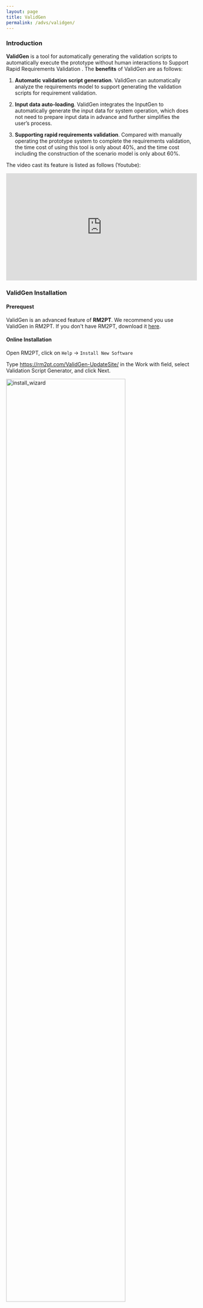 ```yaml
---
layout: page
title: ValidGen
permalink: /advs/validgen/
---
```


### Introduction

**ValidGen** is a tool for automatically generating the validation scripts to automatically execute the prototype without human interactions to Support Rapid Requirements Validation
. The **benefits** of ValidGen are as follows:

1. **Automatic validation script generation**. ValidGen can automatically analyze the requirements model to support generating the validation scripts for requirement validation.

2. **Input data auto-loading**. ValidGen integrates the InputGen to automatically generate the input data for system operation, which does not need to prepare input data in advance and further simplifies the user’s process.

3. **Supporting rapid requirements validation**. Compared with manually operating the prototype system to complete the requirements validation, the time cost of using this tool is only about 40%, and the time cost including the construction of the scenario model is only about 60%.

The video cast its feature is listed as follows (Youtube):

<iframe width="517" height="290" src="https://www.youtube.com/embed/AP9Ymg1ewIA" title="ValidGen" frameborder="0" allow="accelerometer; autoplay; clipboard-write; encrypted-media; gyroscope; picture-in-picture; web-share" allowfullscreen></iframe>

### ValidGen Installation

#### Prerequest

ValidGen is an advanced feature of **RM2PT**. We recommend you use ValidGen in RM2PT. If you don't have RM2PT, download it [here](https://rm2pt.com/downloads/).

#### Online Installation

Open RM2PT, click on `Help` -> `Install New Software`

Type https://rm2pt.com/ValidGen-UpdateSite/ in the Work with field, select Validation Script Generator, and click Next.

<img src="../../imgs/ValidGen/install_wizard.png" alt="install_wizard" width="80%" height="80%" />

### Offline Installation

** **If the update site does not work**, you can choose to install it offline. Click [here](https://github.com/RM2PT/ValidGen-UpdateSite/releases/download/v1.0.0/ValidGen.jar) to download InputGen. Follow the steps below to install.

You can also download ValidGen installed in RM2PT [here](https://github.com/RM2PT/ValidGen-UpdateSite/releases/download/v1.0.0/RM2PT-win32.win32.x86_64_with_ValidGen.zip).

<img src="../../imgs/ValidGen/2offline.png" alt="2offline" width="70%" height="70%" />

<img src="../../imgs/ValidGen/3offline.png" alt="3offline" width="70%" height="70%" />

<img src="../../imgs/ValidGen/4offline.png" alt="4offline" width="70%" height="70%" />

<img src="../../imgs/ValidGen/5offline.png" alt="5offline" width="70%" height="70%" />

<img src="../../imgs/ValidGen/6offline.png" alt="6offline" width="70%" height="70%" />

<img src="../../imgs/ValidGen/7offline.png" alt="7offline" width="70%" height="70%" />

## ValidGen Tutorial

### Prerequest

In order to generate the validation script, you need a requirement model, the **RM2PT project**. For creating or importing a RM2PT project，you can see the tutorial [here](https://rm2pt.com/tutorial/user/create_new_project). We recommend importing RM2PT projects from Git, which is avaliable at [CaseStudies](https://github.com/Map1e-fans/com.rm2pt.generator.testgen.remodel). The tutorial is [here](https://rm2pt.com/tutorial/user/import_rm2pt_project).

### Input of VaildGen

<img src="../../imgs/ValidGen/Input_BPMN.svg" alt="BPMN" width="80%" height="80%" />

<img src="../../imgs/ValidGen/Input_SSD.svg" alt="SSD" width="50%" height="50%" />

The input to ValidGen is a System Sequence Diagram, a Scenario Model represented by BPMN Model, and an optional test data package.

- **System sequence diagrams:** A system sequence diagram describes a particular domain process of a use case. It contains the actors that interact with the system, the system and the system events that the actors generate, their order, and inter-system events. 
- **Scenario Model:** The scenario model mainly consists of use cases and some relations between use cases, which tells the tool which use cases need to be executed to show a business process and in what order.
- **Test Data: **Test data is an optional input, and users can specify some unique inputs according to their needs through this interface, which makes the tool more flexible.

### 1）Generate The Prototype

* First, you need to generate the prototype using the RM2PT.

* Second, you need to use inputgen to enhance the prototype.

  <img src="..\..\imgs\ValidGen\prototype.png" alt="prototype" width="70%" height="70%"/>

### 2）Build Scenario Model

Before using the tool to validate the requirements, you must build the scenario model by BPMN-Designer integrated with the tool. We mainly used three components in the BPMN model:

- The task represents the use case.
- Sequence Flow represents the association between use cases.
- Exclusive Gateway represents the branch node.

<img src="..\..\imgs\ValidGen\build_scenario_model.jpg" alt="build_scenario_model" width="80%" height="80%" />

### 3）Importing the initial data

Some initial data is required to initialize the inputgen. We have provided a sample of COCOME, which you can download [here](https://github.com/Map1e-fans/com.rm2pt.generator.testgen.remodel).

```yaml
Store:
- Id: 1
  Name: Walmart
  Address: Main
  IsOpened: false
- Id: 2
  Name: Target
  Address: Elm
  IsOpened: false
```

### 4）Automatic generation of validation script

You can right-click the ".remodel" file, select the "Generate Validate Script" function, and a wizard window will appear. A validation script can be automatically generated after selecting the relevant attributes according to the prompts.

<img src="../../imgs/ValidGen/gen.png" alt="gen" width="80%" height="80%" />

<img src="..\..\imgs\ValidGen\wizard.png" alt="wizard" width="40%" height="40%">

<img src="../../imgs/ValidGen/script.png" alt="script" width="40%" height="40%" />

### 5）Run The Validation Script

right-click the prototype project -> run as -> Maven Test.

<img src="../../imgs/ValidGen/run.png" alt="run" width="70%" height="70%" />

